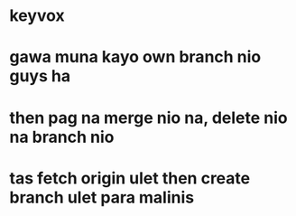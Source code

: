 # keyvox

# gawa muna kayo own branch nio guys ha

# then pag na merge nio na, delete nio na branch nio

# tas fetch origin ulet then create branch ulet para malinis
